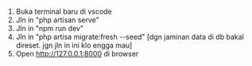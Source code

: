 1. Buka terminal baru di vscode
2. Jln in "php artisan serve"
3. Jln in "npm run dev"
4. Jln in "php artisa migrate:fresh --seed" [dgn jaminan data di db bakal direset. jgn jln in ini klo engga mau]
5. Open http://127.0.0.1:8000 di browser
